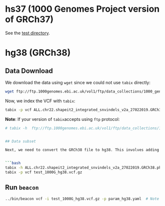 
# hs37 (1000 Genomes Project version of GRCh37)

See the [test directory](../test/README.md).

# hg38 (GRCh38)

## Data Download 

We download the data using `wget` since we could not use `tabix` directly:

```bash
wget ftp://ftp.1000genomes.ebi.ac.uk/vol1/ftp/data_collections/1000_genomes_project/release/20190312_biallelic_SNV_and_INDEL/ALL.chr22.shapeit2_integrated_snvindels_v2a_27022019.GRCh38.phased.vcf.gz
```

Now, we index the VCF with `tabix`:

```bash
tabix -p vcf ALL.chr22.shapeit2_integrated_snvindels_v2a_27022019.GRCh38.phased.vcf.gz
```

**Note**: If your version of `tabix`accepts using `ftp` protocol:

```bash
# tabix -h  ftp://ftp.1000genomes.ebi.ac.uk/vol1/ftp/data_collections/1000_genomes_project/release/20190312_biallelic_SNV_and_INDEL/ALL.chr22.shapeit2_integrated_snvindels_v2a_27022019.GRCh38.phased.vcf.gz 22:10516173-11016173  | sed 's/^22    /chr22  /' | bgzip > test_1000G_hg38.vcf.gz


## Data subset

Next, we need to convert the GRCh38 file to hg38. This involves adding the prefix 'chr' to '22' to obtain `chr22`. To avoid making a substitution in the header of the VCF, we will index the file with `tabix`:


```bash
tabix -h ALL.chr22.shapeit2_integrated_snvindels_v2a_27022019.GRCh38.phased.vcf.gz 22:10516173-11016173 | sed 's/^22	/chr22	/' | bgzip > test_1000G_hg38.vcf.gz
tabix -p vcf test_1000G_hg38.vcf.gz
```

## Run `beacon`

```bash
../bin/beacon vcf -i test_1000G_hg38.vcf.gz -p param_hg38.yaml  # Note that here we used hg38 as the reference genome
```
